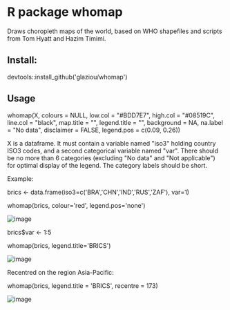 # R package whomap

Draws choropleth maps of the world, based on WHO shapefiles and scripts from Tom Hyatt and Hazim Timimi.


## Install:

devtools::install_github('glaziou/whomap')


## Usage

whomap(X, colours = NULL, low.col = "#BDD7E7", high.col = "#08519C",
    line.col = "black", map.title = "", legend.title = "",
    background = NA, na.label = "No data", disclaimer = FALSE,
    legend.pos = c(0.09, 0.26))
    
X is a dataframe. It must contain a variable named "iso3" holding country ISO3 codes, and a second
categorical variable named "var". There should be no more than 6 categories (excluding "No data" and 
"Not applicable") for optimal display of the legend. The category labels should be short.

Example:

brics <- data.frame(iso3=c('BRA','CHN','IND','RUS','ZAF'),
                    var=1)

whomap(brics, colour='red', legend.pos='none')

![image](https://user-images.githubusercontent.com/233963/119390299-20d3c880-bccd-11eb-9062-31d224a9757a.png)


brics$var <- 1:5

whomap(brics, legend.title='BRICS')

![image](https://user-images.githubusercontent.com/233963/119390355-3812b600-bccd-11eb-895d-c73c0593a9c0.png)


Recentred on the region Asia-Pacific:

whomap(brics, legend.title = 'BRICS', recentre = 173)

![image](https://user-images.githubusercontent.com/233963/119390539-79a36100-bccd-11eb-9f22-534d59d11527.png)



